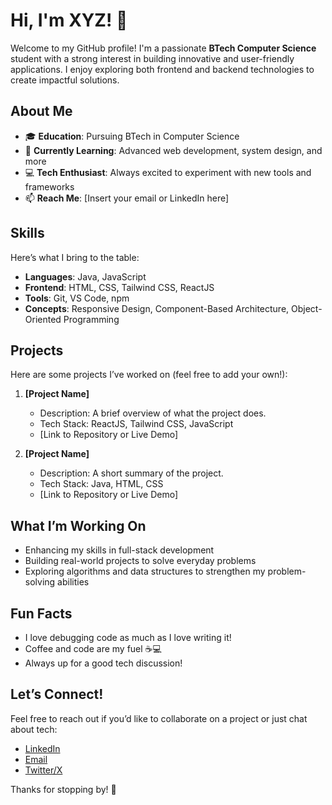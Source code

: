 # Hi, I'm XYZ! 👋

Welcome to my GitHub profile! I'm a passionate **BTech Computer Science** student with a strong interest in building innovative and user-friendly applications. I enjoy exploring both frontend and backend technologies to create impactful solutions.

## About Me
- 🎓 **Education**: Pursuing BTech in Computer Science  
- 🌱 **Currently Learning**: Advanced web development, system design, and more  
- 💻 **Tech Enthusiast**: Always excited to experiment with new tools and frameworks  
- 📫 **Reach Me**: [Insert your email or LinkedIn here]  

## Skills
Here’s what I bring to the table:  
- **Languages**: Java, JavaScript  
- **Frontend**: HTML, CSS, Tailwind CSS, ReactJS  
- **Tools**: Git, VS Code, npm  
- **Concepts**: Responsive Design, Component-Based Architecture, Object-Oriented Programming  

## Projects
Here are some projects I’ve worked on (feel free to add your own!):  
1. **[Project Name]**  
   - Description: A brief overview of what the project does.  
   - Tech Stack: ReactJS, Tailwind CSS, JavaScript  
   - [Link to Repository or Live Demo]  

2. **[Project Name]**  
   - Description: A short summary of the project.  
   - Tech Stack: Java, HTML, CSS  
   - [Link to Repository or Live Demo]  

## What I’m Working On
- Enhancing my skills in full-stack development  
- Building real-world projects to solve everyday problems  
- Exploring algorithms and data structures to strengthen my problem-solving abilities  

## Fun Facts
- I love debugging code as much as I love writing it!  
- Coffee and code are my fuel ☕💻  
- Always up for a good tech discussion!  

## Let’s Connect!
Feel free to reach out if you’d like to collaborate on a project or just chat about tech:  
- [LinkedIn](https://www.linkedin.com/in/your-profile)  
- [Email](mailto:your-email@example.com)  
- [Twitter/X](https://twitter.com/your-handle)  

Thanks for stopping by! 🚀
